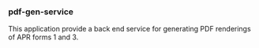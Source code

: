 ### pdf-gen-service

This application provide a back end service for generating PDF renderings of APR forms 1 and 3. 
